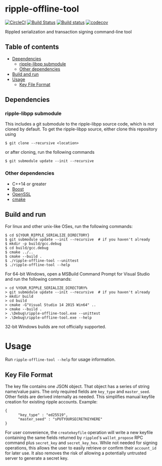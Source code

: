 # ripple-offline-tool
 
[![CircleCI](https://circleci.com/gh/ximinez/ripple-offline-tool.svg?style=svg)](https://circleci.com/gh/ximinez/ripple-offline-tool)
[![Build Status](https://travis-ci.org/ximinez/ripple-offline-tool.svg?branch=master)](https://travis-ci.org/ximinez/ripple-offline-tool)
[![Build status](https://ci.appveyor.com/api/projects/status/ypsy8txb79ppe4g0?svg=true)](https://ci.appveyor.com/project/ximinez/ripple-offline-tool)
[![codecov](https://codecov.io/gh/ximinez/ripple-offline-tool/branch/master/graph/badge.svg)](https://codecov.io/gh/ximinez/ripple-offline-tool)

Rippled serialization and transaction signing command-line tool

## Table of contents

* [Dependencies](#dependencies)
  * [ripple-libpp submodule](#ripple-libpp-submodule)
  * [Other dependencies](#other-dependencies)
* [Build and run](#build-and-run)
* [Usage](#guide)
  * [Key File Format](#key-file-format)

## Dependencies

### ripple-libpp submodule

This includes a git submodule to the ripple-libpp source code, which is not cloned by default. To get the ripple-libpp source, either clone this repository using
```
$ git clone --recursive <location>
```
or after cloning, run the following commands
```
$ git submodule update --init --recursive
```

### Other dependencies

* C++14 or greater
* [Boost](http://www.boost.org/)
* [OpenSSL](https://www.openssl.org/)
* [cmake](https://cmake.org)

## Build and run

For linux and other unix-like OSes, run the following commands:

```
$ cd ${YOUR_RIPPLE_SERIALIZE_DIRECTORY}
$ git submodule update --init --recursive  # if you haven't already
$ mkdir -p build/gcc.debug
$ cd build/gcc.debug
$ cmake ../..
$ cmake --build .
$ ./ripple-offline-tool --unittest
$ ./ripple-offline-tool --help
```

For 64-bit Windows, open a MSBuild Command Prompt for Visual Studio
and run the following commands:

```
> cd %YOUR_RIPPLE_SERIALIZE_DIRECTORY%
> git submodule update --init --recursive  # if you haven't already
> mkdir build
> cd build
> cmake -G"Visual Studio 14 2015 Win64" ..
> cmake --build .
> .\Debug\ripple-offline-tool.exe --unittest
> .\Debug\ripple-offline-tool.exe --help
```

32-bit Windows builds are not officially supported.

# Usage

Run `ripple-offline-tool --help` for usage information.

## Key File Format

The key file contains one JSON object. That object has a series of string
name/value pairs. The only required fields are `key_type` and
`master_seed`. Other fields are derived internally as needed. This
simplifies manual keyfile creation for existing ripple accounts. Example:

```
{
      "key_type" : "ed25519",
      "master_seed" : "sPUTYOURSECRETKEYHERE"
}
```

For user convenience, the `createkeyfile` operation will write a new keyfile
containing the same fields returned by `rippled`'s `wallet_propose` RPC command
plus `secret_key` and `secret_key_hex`. While not needed for signing operations,
this allows the user to easily retrieve or confirm their `account_id` for later
use. It also removes the risk of allowing a potentially untrusted server to
generate a secret key.

